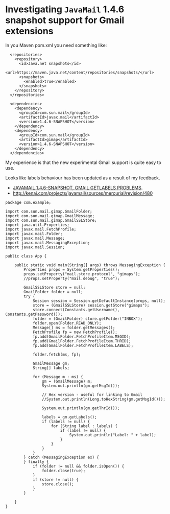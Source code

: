 # Investigating `JavaMail` 1.4.6 snapshot support for Gmail extensions

In you Maven pom.xml you need something like:

```
  <repositories>
    <repository>
      <id>Java.net snapshots</id>  
      <url>https://maven.java.net/content/repositories/snapshots/</url>
      <snapshots>
        <enabled>true</enabled>
      </snapshots>
    </repository>  
  </repositories>

  <dependencies>
    <dependency>
      <groupId>com.sun.mail</groupId>
      <artifactId>javax.mail</artifactId>
      <version>1.4.6-SNAPSHOT</version>
    </dependency>
    <dependency>
      <groupId>com.sun.mail</groupId>
      <artifactId>gimap</artifactId>
      <version>1.4.6-SNAPSHOT</version>
    </dependency>
  </dependencies>
```

My experience is that the new experimental Gmail support is quite easy to use.

Looks like labels behaviour has been updated as a result of my feedback.

  * [JAVAMAIL 1.4.6-SNAPSHOT, GMAIL GETLABELS PROBLEMS](http://kenai.com/projects/javamail/forums/forum/topics/532709-JavaMail-1-4-6-SNAPSHOT-Gmail-getLabels-problems).
  * http://kenai.com/projects/javamail/sources/mercurial/revision/480

```
package com.example;

import com.sun.mail.gimap.GmailFolder;
import com.sun.mail.gimap.GmailMessage;
import com.sun.mail.gimap.GmailSSLStore;
import java.util.Properties;
import javax.mail.FetchProfile;
import javax.mail.Folder;
import javax.mail.Message;
import javax.mail.MessagingException;
import javax.mail.Session;

public class App {

    public static void main(String[] args) throws MessagingException {
        Properties props = System.getProperties();
        props.setProperty("mail.store.protocol", "gimaps");
        //props.setProperty("mail.debug", "true");

        GmailSSLStore store = null;
        GmailFolder folder = null;
        try {
            Session session = Session.getDefaultInstance(props, null);
            store = (GmailSSLStore) session.getStore("gimaps");
            store.connect(Constants.getUsername(), Constants.getPassword());
            folder = (GmailFolder) store.getFolder("INBOX");
            folder.open(Folder.READ_ONLY);
            Message[] ms = folder.getMessages();
            FetchProfile fp = new FetchProfile();
            fp.add(GmailFolder.FetchProfileItem.MSGID);
            fp.add(GmailFolder.FetchProfileItem.THRID);
            fp.add(GmailFolder.FetchProfileItem.LABELS);

            folder.fetch(ms, fp);

            GmailMessage gm;
            String[] labels;

            for (Message m : ms) {
                gm = (GmailMessage) m;
                System.out.println(gm.getMsgId());

                // Hex version - useful for linking to Gmail
                //System.out.println(Long.toHexString(gm.getMsgId()));

                System.out.println(gm.getThrId());

                labels = gm.getLabels();
                if (labels != null) {
                    for (String label : labels) {
                        if (label != null) {
                            System.out.println("Label: " + label);
                        }
                    }
                }
            }
        } catch (MessagingException ex) {
        } finally {
            if (folder != null && folder.isOpen()) {
                folder.close(true);
            }
            if (store != null) {
                store.close();
            }
        }

    }
}
```